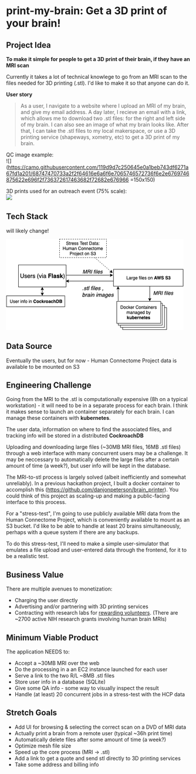 # print-my-brain: Get a 3D print of your brain!

## Project Idea

**To make it simple for people to get a 3D print of their brain, if they have an MRI scan**

Currently it takes a lot of technical knowlege to go from an MRI scan to the files needed for 3D printing (.stl). I'd like to make it so that anyone can do it.

__User story__
>As a user, I navigate to a website where I upload an MRI of my brain, and give my email address. A day later, I recieve an email with a link, which allows me to download two .stl files: for the right and left side of my brain. I can also see an image of what my brain looks like. After that, I can take the .stl files to my local makerspace, or use a 3D printing service (shapeways, xometry, etc) to get a 3D print of my brain.

QC image example:  
![](https://camo.githubusercontent.com/119d9d7c250645e0a1beb743df6271a67fd1a201/68747470733a2f2f64616e6a6f6e7065746572736f6e2e6769746875622e696f2f736372617463682f72682e676966 =150x150)

3D prints used for an outreach event (75% scale):  
![](https://depts.washington.edu/mbwc/content/news-img/413/img_0142.jpg)

## Tech Stack
will likely change!

![tech_stack](tech_stack.png)

## Data Source

Eventually the users, but for now - Human Connectome Project data is available to be mounted on S3

## Engineering Challenge

Going from the MRI to the .stl is computationally expensive (8h on a typical workstation) - it will need to be in a separate process for each brain. I think it makes sense to launch an container separately for each brain. I can manage these containers with **kubernetes**.

The user data, information on where to find the associated files, and tracking info will be stored in a distributed **CockroachDB**

Uploading and downloading large files (\~30MB MRI files, 16MB .stl files) through a web interface with many concurrent users may be a challenge. It may be neccessary to automatically delete the large files after a certain amount of time (a week?), but user info will be kept in the database.

The MRI-to-stl process is largely solved (albeit inefficiently and somewhat unreliably). In a previous hackathon project, I built a docker container to accomplish this (https://github.com/danjonpeterson/brain_printer). You could think of this project as scaling-up and making a public-facing interface to this process.

For a "stress-test", I'm going to use publicly available MRI data from the Human Connectome Project, which is conveniently available to mount as an S3 bucket. I'd like to be able to handle at least 20 brains simultaneously, perhaps with a queue system if there are any backups.

To do this stress-test, I'll need to make a simple user-simulator that emulates a file upload and user-entered data through the frontend, for it to be a realistic test.

## Business Value

There are multiple avenues to monetization:  

- Charging the user directly  
- Advertising and/or partnering with 3D printing services  
- Contracting with research labs for [rewarding volunteers](https://www.thestar.com/calgary/2019/02/28/children-getting-models-of-their-brains-as-thank-you-gifts-for-helping-calgary-mri-study.html). (There are ~2700 active NIH research grants involving human brain MRIs)

## Minimum Viable Product

The application NEEDS to:

- Accept a ~30MB MRI over the web 
- Do the processing in a an EC2 instance launched for each user  
- Serve a link to the two R/L ~8MB .stl files
- Store user info in a database (SQLite)
- Give some QA info - some way to visually inspect the result
- Handle (at least) 20 concurrent jobs in a stress-test with the HCP data

## Stretch Goals

- Add UI for browsing & selecting the correct scan on a DVD of MRI data
- Actually print a brain from a remote user (typical ~36h print time)
- Automatically delete files after some amount of time (a week?)
- Optimize mesh file size
- Speed up the core process (MRI -> .stl)
- Add a link to get a quote and send stl directly to 3D printing services
- Take some address and billing info
